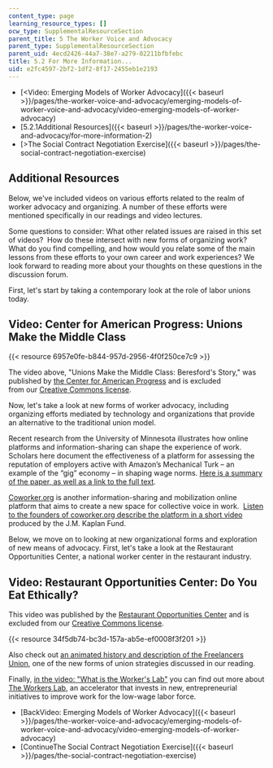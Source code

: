 ```yaml
---
content_type: page
learning_resource_types: []
ocw_type: SupplementalResourceSection
parent_title: 5 The Worker Voice and Advocacy
parent_type: SupplementalResourceSection
parent_uid: 4ecd2426-44a7-38e7-a279-02211bfbfebc
title: 5.2 For More Information...
uid: e2fc4597-2bf2-1df2-8f17-2455eb1e2193
---
```


*   [\<Video: Emerging Models of Worker Advocacy]({{< baseurl >}}/pages/the-worker-voice-and-advocacy/emerging-models-of-worker-voice-and-advocacy/video-emerging-models-of-worker-advocacy)
*   [5.2.1Additional Resources]({{< baseurl >}}/pages/the-worker-voice-and-advocacy/for-more-information-2)
*   [\>The Social Contract Negotiation Exercise]({{< baseurl >}}/pages/the-social-contract-negotiation-exercise)

Additional Resources
--------------------

Below, we've included videos on various efforts related to the realm of worker advocacy and organizing. A number of these efforts were mentioned specifically in our readings and video lectures.

Some questions to consider: What other related issues are raised in this set of videos?  How do these intersect with new forms of organizing work?  What do you find compelling, and how would you relate some of the main lessons from these efforts to your own career and work experiences? We look forward to reading more about your thoughts on these questions in the discussion forum.

First, let's start by taking a contemporary look at the role of labor unions today.

Video: Center for American Progress: Unions Make the Middle Class
-----------------------------------------------------------------

{{< resource 6957e0fe-b844-957d-2956-4f0f250ce7c9 >}}

The video above, "Unions Make the Middle Class: Beresford's Story," was published by [the Center for American Progress](http://www.americanprogress.org) and is excluded from our [Creative Commons license](/terms/#cc).

Now, let's take a look at new forms of worker advocacy, including organizing efforts mediated by technology and organizations that provide an alternative to the traditional union model.

Recent research from the University of Minnesota illustrates how online platforms and information-sharing can shape the experience of work. Scholars here document the effectiveness of a platform for assessing the reputation of employers active with Amazon’s Mechanical Turk – an example of the “gig” economy – in shaping wage norms. [Here is a summary of the paper, as well as a link to the full text](http://newsroom.iza.org/en/2016/01/18/new-forms-of-work-and-shady-employers-how-reputation-can-discipline-the-gig-economy/).

[Coworker.org](https://www.coworker.org/) is another information-sharing and mobilization online platform that aims to create a new space for collective voice in work.  [Listen to the founders of coworker.org describe the platform in a short video](http://www.jmkfund.org/awardee/michelle-miller-and-jess-kutch/) produced by the J.M. Kaplan Fund.

Below, we move on to looking at new organizational forms and exploration of new means of advocacy. First, let's take a look at the Restaurant Opportunities Center, a national worker center in the restaurant industry.

Video: Restaurant Opportunities Center: Do You Eat Ethically?
-------------------------------------------------------------

This video was published by the [Restaurant Opportunities Center](https://www.youtube.com/watch?v=LZEUwvIHdSs&feature=youtu.be) and is excluded from our [Creative Commons license](/terms/#cc).

{{< resource 34f5db74-bc3d-157a-ab5e-ef0008f3f201 >}}

Also check out [an animated history and description of the Freelancers Union](https://youtu.be/bHwMf5yj2AU?list=UUsOa9fR2xKqXtqgPYe5CMHw), one of the new forms of union strategies discussed in our reading.

Finally, [in the video: "What is the Worker's Lab"](https://youtu.be/Zg9KQUbkS54) you can find out more about [The Workers Lab](http://theworkerslab.com/), an accelerator that invests in new, entrepreneurial initiatives to improve work for the low-wage labor force.

*   [BackVideo: Emerging Models of Worker Advocacy]({{< baseurl >}}/pages/the-worker-voice-and-advocacy/emerging-models-of-worker-voice-and-advocacy/video-emerging-models-of-worker-advocacy)
*   [ContinueThe Social Contract Negotiation Exercise]({{< baseurl >}}/pages/the-social-contract-negotiation-exercise)